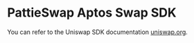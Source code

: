 # PattieSwap Aptos Swap SDK

You can refer to the Uniswap SDK documentation [uniswap.org](https://docs.uniswap.org/sdk/2.0.0/).
